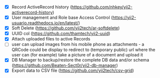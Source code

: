 
- [X] Record ActiveRecord history (https://github.com/nhkey/yii2-activerecord-history)
- [X] User management and Role base Access Control (https://yii2-usuario.readthedocs.io/en/latest/)
- [X] Soft Delete (https://github.com/yii2tech/ar-softdelete)
- [X] UUID col (https://github.com/thamtech/yii2-uuid)
- [X] Attach uploaded files to active Records 
- [ ] user can upload images from his mobile phone as attachments - a QRCode could be display to redirect to (temporary public) url where the user can (for example) take a picture of a document and upload it
- [X] DB Manager to backup/restore the complete DB data and/or schema (https://github.com/Beaten-Sect0r/yii2-db-manager)
- [X] Export data to CSV file (https://github.com/yii2tech/csv-grid)
